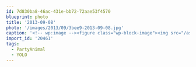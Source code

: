 ```yaml
---
id: 7d830ba8-46ac-431e-bb72-72aae53f4570
blueprint: photo
title: '2013-09-08'
photo: '/images/2013/09/3bee9-2013-09-08.jpg'
caption: '<!-- wp:image --><figure class="wp-block-image"><img src="/assets/images/2013/09/3bee9-2013-09-08.jpg" /></figure><!-- /wp:image --><!-- wp:paragraph --><p>Current Saturday night: sink repair/upgrade. #PartyAnimal #YOLO</p><!-- /wp:paragraph -->'
import_id: '20461'
tags:
  - PartyAnimal
  - YOLO
---
```

